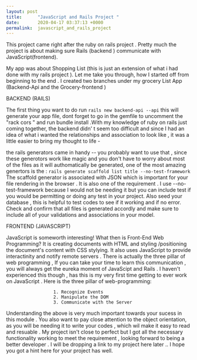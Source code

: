 ```yaml
---
layout: post
title:      "JavaScript and Rails Project "
date:       2020-04-17 03:37:13 +0000
permalink:  javascript_and_rails_project
---
```



This project came right after the ruby on rails project . Pretty much the project is about making sure  Rails (backend ) communicate with JavaScript(frontend).

My app was about Shopping List (this is just an extension of what i had done with my rails project ).  Let  me take you through, how I started off from beginning to the end . I created two branches under my grocery List App (Backend-Api and the Grocery-frontend )

BACKEND (RAILS)

The first thing you want to do  run `rails new backend-api --api`  this will generate your app file, dont forget to go in the gemfile to uncomment the "rack cors " and run bundle install .With my knowledge of ruby on rails just coming together, the backend didn' t seem too difficult  and since I had an idea of what i wanted the relationships and association to look like , it was a little easier to bring my thought to life -

the rails generators came in handy -- you probably want to use that , since these generotors work like magic and you don't have to worry about most of the files as it will authomatically be generated, one of the most amazing genertors is the :
                                `rails generate scaffold list title --no-test-framework`
The scaffold generator is associated with JSON which is important for your file rendering in the browser . It is also one of the requirement .  I use --no-test-framework because I would not be needing it but you can include test if you would be permitting or doing any test in your project.  Also seed your database , this is helpful  to test codes to see if it working and if no error.  Check and confirm  that all files is generated accordly and make sure to include all of your validations and associations in your model. 


FRONTEND (JAVASCRIPT)

JavaScript is someworth interesting! What then is Front-End Web Programming?  It is creating documents with HTML and styling /positioning the document's content with CSS stylying. It also  uses JavaScript to provide interactinity and notify remote servers . There is actually the three pillar of web programming , If you can take your time to learn this communication , you will always get the eureka moment of JavaScipt and Rails . I haven't experienced this though , has this is my very first time getting to ever work on JavaScript . Here is the three pillar of web-programming:

                      1. Recognize Events
                      2. Manipulate the DOM
                      3. Communicate with the Server
 Understanding the above is very much important towards your sucess in this module .  You also want to pay close attention to the object orientation, as you will be needing it to write your codes , which wil make it easy to read and resuable . My project isn't close to perfect but  I got all the necessary functionality working to meet the requirement , looking forward to being a better developer . I will be dropping a link to my project here later .. I hope you got a hint here for your project has well.


